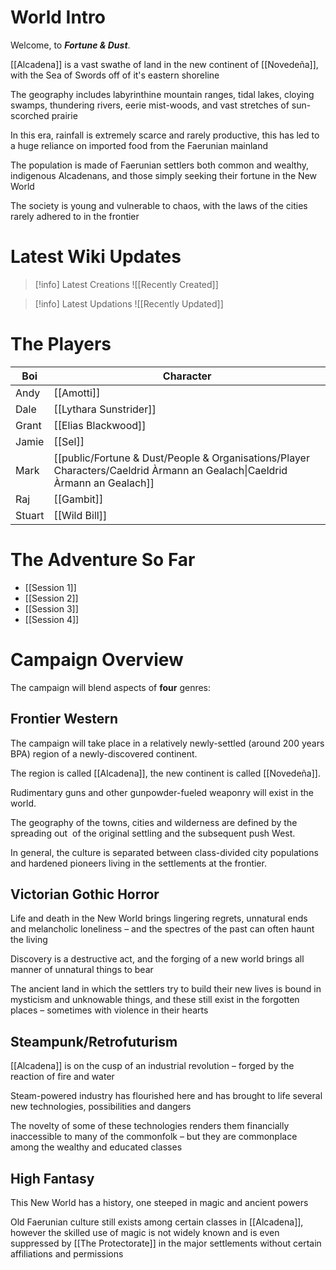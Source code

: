 
# World Intro

Welcome, to ***Fortune & Dust***.

[[Alcadena]] is a vast swathe of land in the new continent of [[Novedeña]], with the Sea of Swords off of it's eastern shoreline

The geography includes labyrinthine mountain ranges, tidal lakes, cloying swamps, thundering rivers, eerie mist-woods, and vast stretches of sun-scorched prairie

In this era, rainfall is extremely scarce and rarely productive, this has led to a huge reliance on imported food from the Faerunian mainland

The population is made of Faerunian settlers both common and wealthy, indigenous Alcadenans, and those simply seeking their fortune in the New World

The society is young and vulnerable to chaos, with the laws of the cities rarely adhered to in the frontier

# Latest Wiki Updates

> [!info] Latest Creations
> ![[Recently Created]]


> [!info] Latest Updations
> ![[Recently Updated]]

# The Players

| Boi    | Character                                                                                                                 |
| ------ | ------------------------------------------------------------------------------------------------------------------------- |
| Andy   | [[Amotti]]                                                                                                                |
| Dale   | [[Lythara Sunstrider]]                                                                                                    |
| Grant  | [[Elias Blackwood]]                                                                                                       |
| Jamie  | [[Sel]]                                                                                                                   |
| Mark   | [[public/Fortune & Dust/People & Organisations/Player Characters/Caeldrid Àrmann an Gealach\|Caeldrid Àrmann an Gealach]] |
| Raj    | [[Gambit]]                                                                                                                |
| Stuart | [[Wild Bill]]                                                                                                             |


# The Adventure So Far
- [[Session 1]]
- [[Session 2]]
- [[Session 3]]
- [[Session 4]]


# Campaign Overview
The campaign will blend aspects of **four** genres:

## Frontier Western
The campaign will take place in a relatively newly-settled (around 200 years BPA) region of a newly-discovered continent.

The region is called [[Alcadena]], the new continent is called [[Novedeña]].

Rudimentary guns and other gunpowder-fueled weaponry will exist in the world.

The geography of the towns, cities and wilderness are defined by the spreading out  of the original settling and the subsequent push West.

In general, the culture is separated between class-divided city populations and hardened pioneers living in the settlements at the frontier.

## Victorian Gothic Horror
Life and death in the New World brings lingering regrets, unnatural ends and melancholic loneliness – and the spectres of the past can often haunt the living

Discovery is a destructive act, and the forging of a new world brings all manner of unnatural things to bear

The ancient land in which the settlers try to build their new lives is bound in mysticism and unknowable things, and these still exist in the forgotten places – sometimes with violence in their hearts

## Steampunk/Retrofuturism
[[Alcadena]] is on the cusp of an industrial revolution – forged by the reaction of fire and water

Steam-powered industry has flourished here and has brought to life several new technologies, possibilities and dangers

The novelty of some of these technologies renders them financially inaccessible to many of the commonfolk – but they are commonplace among the wealthy and educated classes

## High Fantasy
This New World has a history, one steeped in magic and ancient powers

Old Faerunian culture still exists among certain classes in [[Alcadena]], however the skilled use of magic is not widely known and is even suppressed by [[The Protectorate]] in the major settlements without certain affiliations and permissions